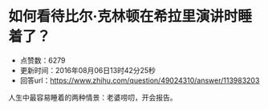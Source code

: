# 如何看待比尔·克林顿在希拉里演讲时睡着了？
- 点赞数：6279
- 更新时间：2016年08月06日13时42分25秒
- 回答url：https://www.zhihu.com/question/49024310/answer/113983203
<body>
 <p data-pid="YY6cN3O_">人生中最容易睡着的两种情景：老婆唠叨，开会报告。</p>
</body>